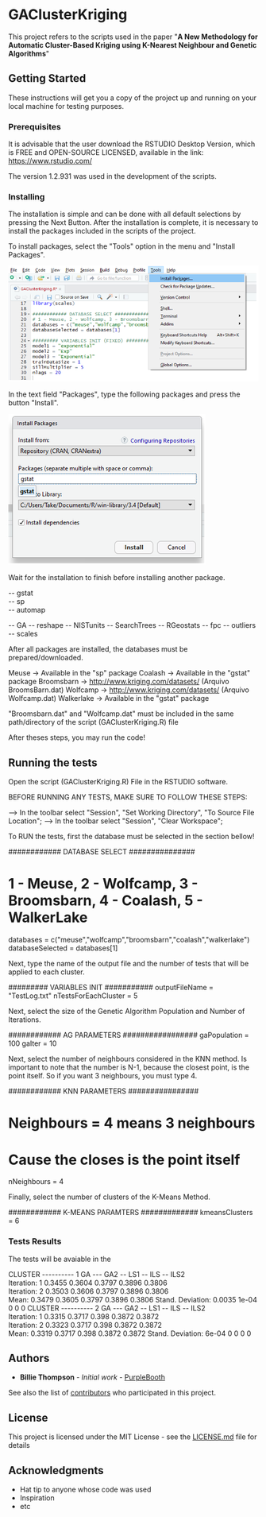 # GAClusterKriging

This project refers to the scripts used in the paper
"__A New Methodology for Automatic Cluster-Based Kriging using K-Nearest Neighbour and Genetic Algorithms__"

## Getting Started

These instructions will get you a copy of the project up and running on your local machine for testing purposes.

### Prerequisites

It is advisable that the user download the RSTUDIO Desktop Version, which is FREE and OPEN-SOURCE LICENSED, available in the link:
https://www.rstudio.com/

The version 1.2.931 was used in the development of the scripts.

### Installing
The installation is simple and can be done with all default selections by pressing the Next Button.
After the installation is complete, it is necessary to install the packages included in the scripts of the project.

To install packages, select the "Tools" option in the menu and "Install Packages". 

![Alt text](/toolsInstallPackages.png?raw=true "Optional Title")

In the text field "Packages", type the following packages and press the button "Install". 

![Alt text](/toolsInstallPackages2.png?raw=true "Optional Title")

Wait for the installation to finish before installing another package.

 -- gstat   
 -- sp  
 -- automap
 
 -- GA
 -- reshape
 -- NISTunits
 -- SearchTrees
 -- RGeostats
 -- fpc
 -- outliers
 -- scales

After all packages are installed, the databases must be prepared/downloaded.

Meuse -> Available in the "sp" package
Coalash -> Available in the "gstat" package
Broomsbarn ->  http://www.kriging.com/datasets/ (Arquivo BroomsBarn.dat)
Wolfcamp -> http://www.kriging.com/datasets/ (Arquivo Wolfcamp.dat)
Walkerlake -> Available in the "gstat" package

"Broomsbarn.dat" and "Wolfcamp.dat" must be included in the same path/directory of the script (GAClusterKriging.R) file

After theses steps, you may run the code!

## Running the tests

Open the script (GAClusterKriging.R) File in the RSTUDIO software.

BEFORE RUNNING ANY TESTS, MAKE SURE TO FOLLOW THESE STEPS:

 --> In the toolbar select "Session", "Set Working Directory", "To Source File Location";
 --> In the toolbar select "Session", "Clear Workspace";

To RUN the tests, first the database must be selected in the section bellow!

############ DATABASE SELECT ###############
# 1 - Meuse, 2 - Wolfcamp, 3 - Broomsbarn, 4 - Coalash, 5 - WalkerLake
databases = c("meuse","wolfcamp","broomsbarn","coalash","walkerlake")
databaseSelected = databases[1]

Next, type the name of the output file and the number of tests that will be applied to each cluster.

######### VARIABLES INIT ###########
outputFileName = "TestLog.txt"
nTestsForEachCluster = 5

Next, select the size of the Genetic Algorithm Population and Number of Iterations.

############ AG PARAMETERS #################
gaPopulation = 100
gaIter = 10

Next, select the number of neighbours considered in the KNN method.
Is important to note that the number is N-1, because the closest point, is the point itself.
So if you want 3 neighbours, you must type 4.

############ KNN PARAMETERS ################
# Neighbours = 4 means 3 neighbours ########
# Cause the closes is the point itself #####
nNeighbours = 4  

Finally, select the number of clusters of the K-Means Method.

############ K-MEANS PARAMTERS #############
kmeansClusters = 6

### Tests Results

The tests will be avaiable in the 

CLUSTER ---------- 1
                   GA --- GA2 -- LS1 -- ILS -- ILS2           
Iteration: 1              0.3455 0.3604 0.3797 0.3896 0.3806                
Iteration: 2              0.3503 0.3606 0.3797 0.3896 0.3806                
Mean:   0.3479 0.3605 0.3797 0.3896 0.3806
Stand. Deviation:   0.0035 1e-04 0 0 0
CLUSTER ---------- 2
                   GA --- GA2 -- LS1 -- ILS -- ILS2           
Iteration: 1              0.3315 0.3717 0.398 0.3872 0.3872                
Iteration: 2              0.3323 0.3717 0.398 0.3872 0.3872                
Mean:   0.3319 0.3717 0.398 0.3872 0.3872
Stand. Deviation:   6e-04 0 0 0 0

## Authors

* **Billie Thompson** - *Initial work* - [PurpleBooth](https://github.com/PurpleBooth)

See also the list of [contributors](https://github.com/your/project/contributors) who participated in this project.

## License

This project is licensed under the MIT License - see the [LICENSE.md](LICENSE.md) file for details

## Acknowledgments

* Hat tip to anyone whose code was used
* Inspiration
* etc
